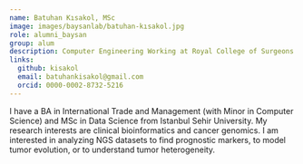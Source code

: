 ```yaml
---
name: Batuhan Kısakol, MSc
image: images/baysanlab/batuhan-kısakol.jpg
role: alumni_baysan
group: alum
description: Computer Engineering Working at Royal College of Surgeons in Ireland
links:
  github: kisakol
  email: batuhankisakol@gmail.com
  orcid: 0000-0002-8732-5216
---
```


I have a BA in International Trade and Management (with Minor in Computer Science) and MSc in Data Science from Istanbul Sehir University. My research interests are clinical bioinformatics and cancer genomics. I am interested in analyzing NGS datasets to find prognostic markers, to model tumor evolution, or to understand tumor heterogeneity. 
